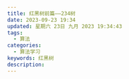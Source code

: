 ```yaml
---
title: 红黑树前篇——234树
date: 2023-09-23 19:34
updated: 星期六 23日 九月 2023 19:34:43
tags:
  - 算法
categories:
  - 算法学习
keywords: 红黑树
description:
---
```






